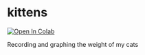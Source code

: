 # kittens
[![Open In Colab](https://colab.research.google.com/assets/colab-badge.svg)](https://colab.research.google.com/github/shepherdjerred/kittens)

Recording and graphing the weight of my cats
